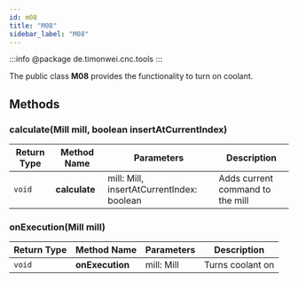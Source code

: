 ```yaml
---
id: m08
title: "M08"
sidebar_label: "M08"
---
```


:::info
@package de.timonwei.cnc.tools
:::

The public class **M08** provides the functionality to turn on coolant.


## Methods

### calculate(Mill mill, boolean insertAtCurrentIndex)
| Return Type   | Method Name   | Parameters  | Description    |
| ------------- | ------------- | ----------- | -------------- |
| `void`       | **calculate**      |      mill: Mill, insertAtCurrentIndex: boolean       | Adds current command to the mill |

### onExecution(Mill mill)
| Return Type   | Method Name   | Parameters  | Description    |
| ------------- | ------------- | ----------- | -------------- |
| `void`       | **onExecution**      |     mill: Mill        | Turns coolant on |